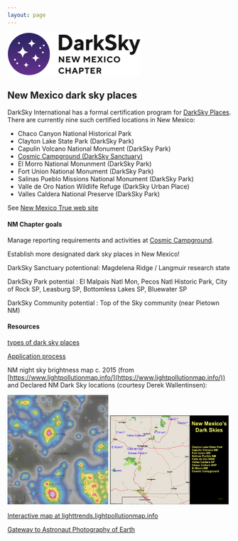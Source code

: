 ```yaml
---
layout: page
---
```


![logo](../logo.png)

## New Mexico dark sky places

DarkSky International has a formal certification program for 
[DarkSky Places](https://darksky.org/what-we-do/international-dark-sky-places/). There
are currently nine such certified locations in New Mexico:

- Chaco Canyon National Historical Park
- Clayton Lake State Park (DarkSky Park)
- Capulin Volcano National Monument (DarkSky Park)
- [Cosmic Campground (DarkSky Sanctuary)](../cosmic/cosmic) 
- El Morro National Monunment (DarkSky Park)
- Fort Union National Monument (DarkSky Park)
- Salinas Pueblo Missions National Monument (DarkSky Park)
- Valle de Oro Nation Wildlife Refuge (DarkSky Urban Place)
- Valles Caldera National Preserve (DarkSky Park)

See [New Mexico True web site](https://www.newmexico.org/darkskies/)

#### NM Chapter goals 

Manage reporting requirements and activities at [Cosmic Campground](../cosmic/cosmic).

Establish more designated dark sky places in New Mexico!

DarkSky Sanctuary potentional: Magdelena Ridge / Langmuir research state

DarkSky Park potential : El Malpais Natl Mon, Pecos Natl Historic Park, City of Rock SP, Leasburg SP, Bottomless Lakes SP, Bluewater SP

DarkSky Community potential : Top of the Sky community (near Pietown NM)

#### Resources 

[types of dark sky places](https://darksky.org/what-we-do/international-dark-sky-places/dark-sky-place-types/)

[Application process](https://darksky.org/what-we-do/international-dark-sky-places/apply/)

NM night sky brightness map c. 2015 (from [https://www.lightpollutionmap.info/](https://www.lightpollutionmap.info/))
and Declared NM Dark Sky locations (courtesy Derek Wallentinsen):

<img src="nmskies.png" width="45%">
<img src="ADO-42.jpg" width="53%"> 

[Interactive map at lighttrends.lightpollutionmap.info](https://lighttrends.lightpollutionmap.info/#zoom=5&lon=-104.56607&lat=34.07112)

[Gateway to Astronaut Photography of Earth](https://eol.jsc.nasa.gov/)

